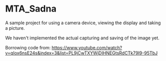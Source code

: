 # MTA_Sadna
A sample project for using a camera device, viewing the display and taking a picture.

We haven't implemented the actual capturing and saving of the image yet.

Borrowing code from:
 https://www.youtube.com/watch?v=qIox6nsE24s&index=3&list=PL9jCwTXYWjDIHNEGtsRdCTk79I9-95TbJ

